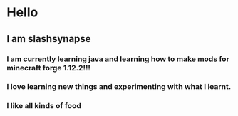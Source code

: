 # Hello

## I am slashsynapse 
### I am currently learning java and learning how to make mods for minecraft forge 1.12.2!!!
### I love learning new things and experimenting with what I learnt.
### I like all kinds of food
